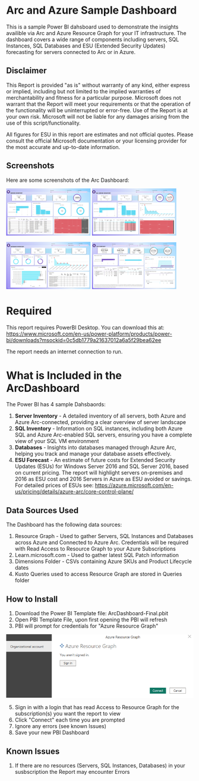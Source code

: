 # Arc and Azure Sample Dashboard
This is a sample Power BI dahsboard used to demonstrate the insights availible via Arc and Azure Resource Graph for your IT infrastructure. The dashboard covers a wide range of components including servers, SQL Instances, SQL Databases and ESU (Extended Security Updates) forecasting for servers connected to Arc or in Azure.

## Disclaimer
This Report is provided "as is" without warranty of any kind, either express or implied, including but not limited to the implied warranties of merchantability and fitness for a particular purpose. Microsoft does not warrant that the Report will meet your requirements or that the operation of the functionality will be uninterrupted or error-free. Use of the Report is at your own risk. Microsoft will not be liable for any damages arising from the use of this script/functionality.

All figures for ESU in this report are estimates and not official quotes. Please consult the official Microsoft documentation or your licensing provider for the most accurate and up-to-date information.

## Screenshots
Here are some screenshots of the Arc Dashboard:
<p float="left">
  <img src="Screenshots/ServerInventory.png" alt="Server Inventory" width="45%" />
  <img src="Screenshots/SQLInventory.png" alt="SQL Inventory" width="45%" />
</p>
<p float="left">
  <img src="Screenshots/DatabaseInventory.png" alt="Databases" width="45%" />
  <img src="Screenshots/ESUForecast.png" alt="ESU Forecast" width="45%" />
</p>

# Required
This report requires PowerBI Desktop. You can download this at: https://www.microsoft.com/en-us/power-platform/products/power-bi/downloads?msockid=0c5db1779a21637012a6a5f29bea62ee

The report needs an internet connection to run.

# What is Included in the ArcDashboard
The Power BI has 4 sample Dahsbaords:
1. **Server Inventory** - A detailed inventory of all servers, both Azure and Azure Arc-connected, providing a clear overview of server landscape
2. **SQL Inventory** - Information on SQL instances, including both Azure SQL and Azure Arc-enabled SQL servers, ensuring you have a complete view of your SQL VM environment
3. **Databases** - Insights into databases managed through Azure Arc, helping you track and manage your database assets effectively.
4. **ESU Forecast** - An estimate of future costs for Extended Security Updates (ESUs) for Windows Server 2016 and SQL Server 2016, based on current pricing. The report will highlight servers on-premises and 2016 as ESU cost and 2016 Servers in Azure as ESU avoided or savings. For detailed prices of ESUs see: https://azure.microsoft.com/en-us/pricing/details/azure-arc/core-control-plane/

## Data Sources Used
The Dashboard has the following data sources:
1. Resource Graph - Used to gather Servers, SQL Instances and Databases across Azure and Connected to Azure Arc. Credentials will be required with Read Access to Resource Graph to your Azure Subscriptions
2. Learn.microsoft.com - Used to gather latest SQL Patch information
3. Dimensions Folder - CSVs containing Azure SKUs and Product Lifecycle dates
4. Kusto Queries used to access Resource Graph are stored in Queries folder

## How to Install
1. Download the Power BI Template file: ArcDashboard-Final.pbit
2. Open PBI Template File, upon first opening the PBI will refresh
3. PBI will prompt for credentials for "Azure Resource Graph"
   
![Resourc Graph Connector](Screenshots/AzureResourceGraph.png)

5. Sign in with a login that has read Access to Resource Graph for the subscription(s) you want the report to view
6. Click "Connect" each time you are prompted
7. Ignore any errors (see known Issues)
8. Save your new PBI Dashboard

## Known Issues
1. If there are no resources (Servers, SQL Instances, Databases) in your susbscription the Report may encounter Errors



